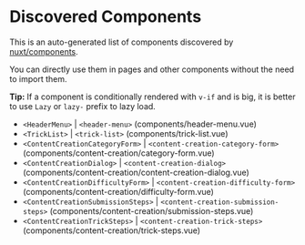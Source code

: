 # Discovered Components

This is an auto-generated list of components discovered by [nuxt/components](https://github.com/nuxt/components).

You can directly use them in pages and other components without the need to import them.

**Tip:** If a component is conditionally rendered with `v-if` and is big, it is better to use `Lazy` or `lazy-` prefix to lazy load.

- `<HeaderMenu>` | `<header-menu>` (components/header-menu.vue)
- `<TrickList>` | `<trick-list>` (components/trick-list.vue)
- `<ContentCreationCategoryForm>` | `<content-creation-category-form>` (components/content-creation/category-form.vue)
- `<ContentCreationDialog>` | `<content-creation-dialog>` (components/content-creation/content-creation-dialog.vue)
- `<ContentCreationDifficultyForm>` | `<content-creation-difficulty-form>` (components/content-creation/difficulty-form.vue)
- `<ContentCreationSubmissionSteps>` | `<content-creation-submission-steps>` (components/content-creation/submission-steps.vue)
- `<ContentCreationTrickSteps>` | `<content-creation-trick-steps>` (components/content-creation/trick-steps.vue)
